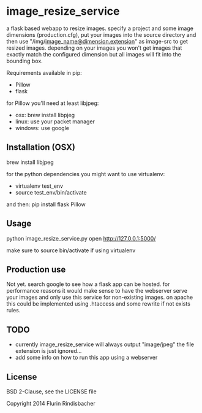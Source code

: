 image_resize_service
========
a flask based webapp to resize images. specify a project and some image dimensions (production.cfg), put your images into the source directory and then use "/img/image_name@dimension.extension" as image-src to get resized images.
depending on your images you won't get images that exactly match the configured dimension but all images will fit into the bounding box.

Requirements available in pip:
 - Pillow
 - flask
 
for Pillow you'll need at least libjpeg: 
 - osx: brew install libpjeg
 - linux: use your packet manager
 - windows: use google

Installation (OSX)
-----
brew install libjpeg

for the python dependencies you might want to use virtualenv:
 - virtualenv test_env
 - source test_env/bin/activate 

and then:
pip install flask Pillow
 
Usage
-----
python image_resize_service.py
open http://127.0.0.1:5000/

make sure to source bin/activate if using virtualenv

Production use
-----
Not yet. search google to see how a flask app can be hosted. 
for performance reasons it would make sense to have the webserver serve your images and only use this service for non-existing images.
on apache this could be implemented using .htaccess and some rewrite if not exists rules.

TODO
-----
 - currently image_resize_service will always output "image/jpeg" the file extension is just ignored...
 - add some info on how to run this app using a webserver 
 
License
-------
BSD 2-Clause, see the LICENSE file

Copyright 2014 Flurin Rindisbacher
